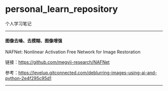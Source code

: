 # personal_learn_repository

个人学习笔记

---

#### 图像去噪、去模糊、图像增强
NAFNet: Nonlinear Activation Free Network for Image Restoration  

链接：https://github.com/megvii-research/NAFNet  

参考：https://levelup.gitconnected.com/deblurring-images-using-ai-and-python-2e4f295c95d1  



---

